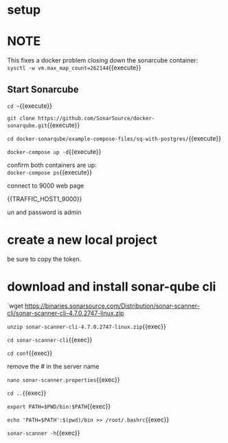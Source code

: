 # setup


# NOTE


This fixes a docker problem closing down the sonarcube container:   
`sysctl -w vm.max_map_count=262144`{{execute}}



##  Start Sonarcube

`cd ~`{{execute}}

`git clone https://github.com/SonarSource/docker-sonarqube.git`{{execute}}

`cd docker-sonarqube/example-compose-files/sq-with-postgres/`{{execute}}

`docker-compose up -d`{{execute}}

confirm both containers are up:   
`docker-compose ps`{{execute}}

connect to 9000 web page   

{{TRAFFIC_HOST1_9000}}

un and password is admin

# create a new local project


be sure to copy the token.

# download and install sonar-qube cli

`wget https://binaries.sonarsource.com/Distribution/sonar-scanner-cli/sonar-scanner-cli-4.7.0.2747-linux.zip

`unzip sonar-scanner-cli-4.7.0.2747-linux.zip`{{exec}}

`cd sonar-scanner-cli`{{exec}}

`cd conf`{{exec}}

remove the # in the server name

`nano sonar-scanner.properties`{{exec}}

`cd ..`{{exec}}

`export PATH=$PWD/bin:$PATH`{{exec}}

`echo 'PATH=$PATH':$(pwd)/bin >> /root/.bashrc`{{exec}}

`sonar-scanner -h`{{exec}}